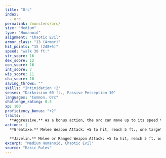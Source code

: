 ```yaml
---
title: "Orc"
index:
  - orc
permalink: /monsters/orc/
size: "Medium"
type: "Humanoid"
alignment: "Chaotic Evil"
armor_class: "13 (Armor)"
hit_points: "15 (2d8+6)"
speed: "walk 30 ft."
str_score: 16
dex_score: 12
con_score: 16
int_score: 7
wis_score: 11
cha_score: 10
saving_throws: ""
skills: "Intimidation +2"
senses: "Darkvision 60 ft., Passive Perception 10"
languages: "Common, Orc"
challenge_rating: 0.5
xp: 100
proficiency_bonus: "+2"
traits: |
  **Aggressive.** As a bonus action, the orc can move up to its speed toward a hostile creature that it can see.
actions: |
  **Greataxe.** Melee Weapon Attack: +5 to hit, reach 5 ft., one target. Hit: 9 (1d12 + 3) slashing damage.
  
  **Javelin.** Melee or Ranged Weapon Attack: +5 to hit, reach 5 ft. or range 30/120 ft., one target. Hit: 6 (1d6 + 3) piercing damage.  
excerpt: "Medium Humanoid, Chaotic Evil"
source: "Basic Rules"
---
```

